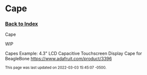 
# Cape

### [Back to Index](index.md)

Cape

WIP

Capes
Example: 4.3" LCD Capacitive Touchscreen Display Cape for BeagleBone  https://www.adafruit.com/product/3396


<small>This page was last updated on 2022-03-03 15:45:07 -0500.</small>